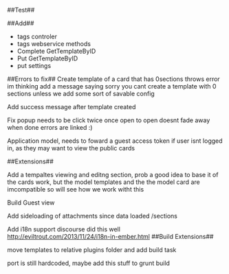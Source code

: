 ##Test##


##Add##
- tags controler
- tags webservice methods
- Complete GetTemplateByID
- Put GetTemplateByID
- put settings


##Errors to fix##
Create template of a card that has 0sections throws error
  im thinking add a message saying sorry you cant create a template with 0 sections unless we add some sort of savable config

Add success message after template created

Fix popup
  needs to be click twice once open to open
  doesnt fade away when done
  errors are linked :)

Application model, needs to foward a guest access token if user isnt logged in, as they may want to view the public cards

##Extensions##

Add a tempaltes viewing and editng section, prob a good idea to base it of the cards work, but the model templates and the the model card are imcompatible so will see how we work witht this

Build Guest view

Add sideloading of attachments since data loaded /sections

Add i18n support discourse did this well http://eviltrout.com/2013/11/24/i18n-in-ember.html
##Build Extensions##

move templates to relative plugins folder and add build task

port is still hardcoded, maybe add this stuff to grunt build